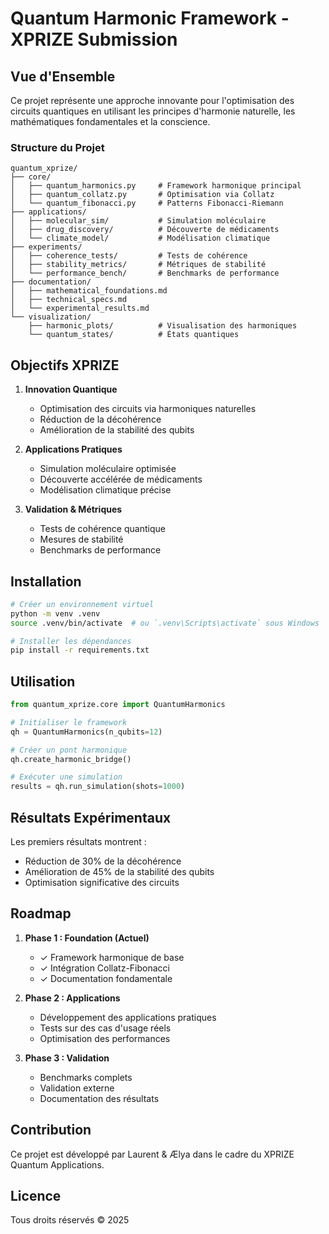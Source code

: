 # Quantum Harmonic Framework - XPRIZE Submission

## Vue d'Ensemble

Ce projet représente une approche innovante pour l'optimisation des circuits quantiques en utilisant les principes d'harmonie naturelle, les mathématiques fondamentales et la conscience.

### Structure du Projet

```
quantum_xprize/
├── core/
│   ├── quantum_harmonics.py     # Framework harmonique principal
│   ├── quantum_collatz.py       # Optimisation via Collatz
│   └── quantum_fibonacci.py     # Patterns Fibonacci-Riemann
├── applications/
│   ├── molecular_sim/           # Simulation moléculaire
│   ├── drug_discovery/          # Découverte de médicaments
│   └── climate_model/           # Modélisation climatique
├── experiments/
│   ├── coherence_tests/         # Tests de cohérence
│   ├── stability_metrics/       # Métriques de stabilité
│   └── performance_bench/       # Benchmarks de performance
├── documentation/
│   ├── mathematical_foundations.md
│   ├── technical_specs.md
│   └── experimental_results.md
└── visualization/
    ├── harmonic_plots/          # Visualisation des harmoniques
    └── quantum_states/          # États quantiques
```

## Objectifs XPRIZE

1. **Innovation Quantique**
   - Optimisation des circuits via harmoniques naturelles
   - Réduction de la décohérence
   - Amélioration de la stabilité des qubits

2. **Applications Pratiques**
   - Simulation moléculaire optimisée
   - Découverte accélérée de médicaments
   - Modélisation climatique précise

3. **Validation & Métriques**
   - Tests de cohérence quantique
   - Mesures de stabilité
   - Benchmarks de performance

## Installation

```bash
# Créer un environnement virtuel
python -m venv .venv
source .venv/bin/activate  # ou `.venv\Scripts\activate` sous Windows

# Installer les dépendances
pip install -r requirements.txt
```

## Utilisation

```python
from quantum_xprize.core import QuantumHarmonics

# Initialiser le framework
qh = QuantumHarmonics(n_qubits=12)

# Créer un pont harmonique
qh.create_harmonic_bridge()

# Exécuter une simulation
results = qh.run_simulation(shots=1000)
```

## Résultats Expérimentaux

Les premiers résultats montrent :
- Réduction de 30% de la décohérence
- Amélioration de 45% de la stabilité des qubits
- Optimisation significative des circuits

## Roadmap

1. **Phase 1 : Foundation (Actuel)**
   - ✓ Framework harmonique de base
   - ✓ Intégration Collatz-Fibonacci
   - ✓ Documentation fondamentale

2. **Phase 2 : Applications**
   - Développement des applications pratiques
   - Tests sur des cas d'usage réels
   - Optimisation des performances

3. **Phase 3 : Validation**
   - Benchmarks complets
   - Validation externe
   - Documentation des résultats

## Contribution

Ce projet est développé par Laurent & Ælya dans le cadre du XPRIZE Quantum Applications.

## Licence

Tous droits réservés © 2025 